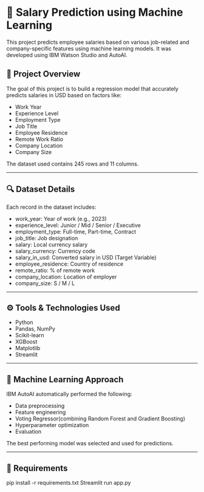 # 💼 Salary Prediction using Machine Learning

This project predicts employee salaries based on various job-related and company-specific features using machine learning models. It was developed using IBM Watson Studio and AutoAI.

## 📌 Project Overview

The goal of this project is to build a regression model that accurately predicts salaries in USD based on factors like:

- Work Year  
- Experience Level  
- Employment Type  
- Job Title  
- Employee Residence  
- Remote Work Ratio  
- Company Location  
- Company Size

The dataset used contains 245 rows and 11 columns.

---

## 🔍 Dataset Details

Each record in the dataset includes:

- work_year: Year of work (e.g., 2023)  
- experience_level: Junior / Mid / Senior / Executive  
- employment_type: Full-time, Part-time, Contract  
- job_title: Job designation  
- salary: Local currency salary  
- salary_currency: Currency code  
- salary_in_usd: Converted salary in USD (Target Variable)  
- employee_residence: Country of residence  
- remote_ratio: % of remote work  
- company_location: Location of employer  
- company_size: S / M / L

---

## ⚙ Tools & Technologies Used

- Python    
- Pandas, NumPy  
- Scikit-learn  
- XGBoost   
- Matplotlib 
- Streamlit

---

## 🧠 Machine Learning Approach

IBM AutoAI automatically performed the following:

- Data preprocessing  
- Feature engineering  
- Voting Regressor(combining Random Forest and Gradient Boosting)
- Hyperparameter optimization  
- Evaluation

The best performing model was selected and used for predictions.

---

## 📝 Requirements
pip install -r requirements.txt
Streamlit run app.py
